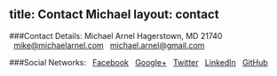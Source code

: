 title: Contact Michael
layout: contact
---
###Contact Details:
Michael Arnel
Hagerstown, MD 21740
<i class="fa fa-envelope-o"></i>&nbsp;&nbsp;<a href="mailto:mike@michaelarnel.com">mike@michaelarnel.com</a>
<i class="fa fa-envelope-o"></i>&nbsp;&nbsp;<a href="mailto:michael.arnel@gmail.com">michael.arnel@gmail.com</a>

###Social Networks:
<i class="fa fa-facebook-square"></i>&nbsp;&nbsp;<a href="https://www.facebook.com/michael.arnel">Facebook</a>
<i class="fa fa-google-plus"></i>&nbsp;&nbsp;<a href="https://plus.google.com/+MichaelArnel">Google+</a>
<i class="fa fa-twitter"></i>&nbsp;&nbsp;<a href="https://twitter.com/MichaelArnel">Twitter</a>
<i class="fa fa-linkedin-square"></i>&nbsp;&nbsp;<a href="https://www.linkedin.com/pub/michael-arnel/5a/b9/812">LinkedIn</a>
<i class="fa fa-github-square"></i>&nbsp;&nbsp;<a href="https://github.com/marnel">GitHub</a>

